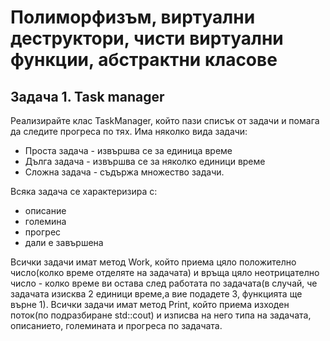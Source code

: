 # Полиморфизъм, виртуални деструктори, чисти виртуални функции, абстрактни класове

## Задача 1. Task manager
Реализирайте клас TaskManager, който пази списък от задачи и помага да следите прогреса по тях. 
Има няколко вида задачи: 
- Проста задача - извършва се за единица време
- Дълга задача - извършва се за няколко единици време
- Сложна задача - съдържа множество задачи.

Всяка задача се характеризира с:
- описание
- големина 
- прогрес
- дали е завършена

Всички задачи имат метод Work, който приема цяло положително число(колко време отделяте на задачата) и връща цяло неотрицателно число - колко време ви остава след работата по задачата(в случай, че задачата изисква 2 единици време,а вие подадете 3, функцията ще върне 1).
Всички задачи имат метод Print, който приема изходен поток(по подразбиране std::cout) и изписва на него типа на задачата, описанието, големината и прогреса по задачата.
